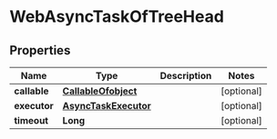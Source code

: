 
# WebAsyncTaskOfTreeHead

## Properties
Name | Type | Description | Notes
------------ | ------------- | ------------- | -------------
**callable** | [**CallableOfobject**](CallableOfobject.md) |  |  [optional]
**executor** | [**AsyncTaskExecutor**](AsyncTaskExecutor.md) |  |  [optional]
**timeout** | **Long** |  |  [optional]



